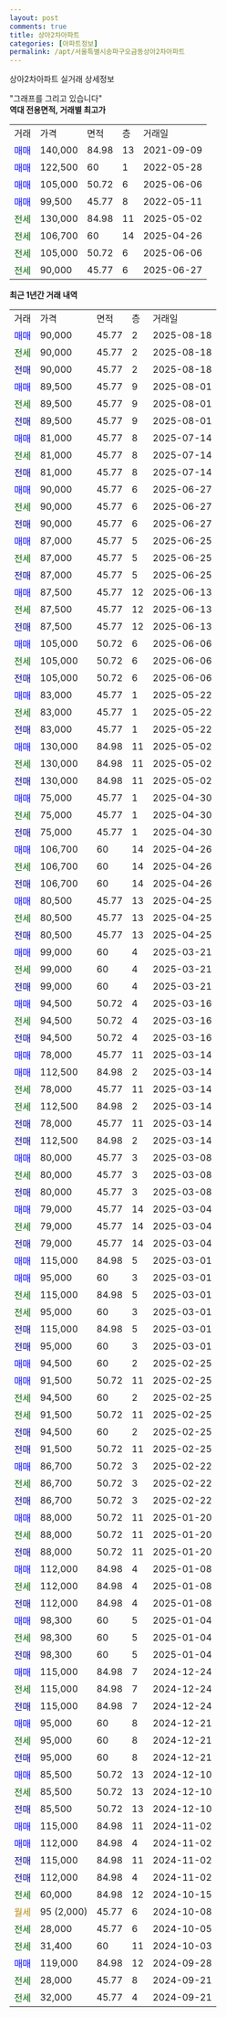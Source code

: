 ```yaml
---
layout: post
comments: true
title: 상아2차아파트
categories: [아파트정보]
permalink: /apt/서울특별시송파구오금동상아2차아파트
---
```


상아2차아파트 실거래 상세정보

<script type="text/javascript">
  google.charts.load('current', {'packages':['line', 'corechart']});
  google.charts.setOnLoadCallback(drawChart);

  function drawChart() {
    var data = new google.visualization.DataTable();
    data.addColumn('date', '거래일');
    data.addColumn('number', "매매");
    data.addColumn('number', "전세");
    data.addColumn('number', "전매");

    data.addRows([[new Date(Date.parse("2025-08-18")), 90000, null, null], [new Date(Date.parse("2025-08-18")), null, 90000, null], [new Date(Date.parse("2025-08-18")), null, null, 90000], [new Date(Date.parse("2025-08-01")), 89500, null, null], [new Date(Date.parse("2025-08-01")), null, 89500, null], [new Date(Date.parse("2025-08-01")), null, null, 89500], [new Date(Date.parse("2025-07-14")), 81000, null, null], [new Date(Date.parse("2025-07-14")), null, 81000, null], [new Date(Date.parse("2025-07-14")), null, null, 81000], [new Date(Date.parse("2025-06-27")), 90000, null, null], [new Date(Date.parse("2025-06-27")), null, 90000, null], [new Date(Date.parse("2025-06-27")), null, null, 90000], [new Date(Date.parse("2025-06-25")), 87000, null, null], [new Date(Date.parse("2025-06-25")), null, 87000, null], [new Date(Date.parse("2025-06-25")), null, null, 87000], [new Date(Date.parse("2025-06-13")), 87500, null, null], [new Date(Date.parse("2025-06-13")), null, 87500, null], [new Date(Date.parse("2025-06-13")), null, null, 87500], [new Date(Date.parse("2025-06-06")), 105000, null, null], [new Date(Date.parse("2025-06-06")), null, 105000, null], [new Date(Date.parse("2025-06-06")), null, null, 105000], [new Date(Date.parse("2025-05-22")), 83000, null, null], [new Date(Date.parse("2025-05-22")), null, 83000, null], [new Date(Date.parse("2025-05-22")), null, null, 83000], [new Date(Date.parse("2025-05-02")), 130000, null, null], [new Date(Date.parse("2025-05-02")), null, 130000, null], [new Date(Date.parse("2025-05-02")), null, null, 130000], [new Date(Date.parse("2025-04-30")), 75000, null, null], [new Date(Date.parse("2025-04-30")), null, 75000, null], [new Date(Date.parse("2025-04-30")), null, null, 75000], [new Date(Date.parse("2025-04-26")), 106700, null, null], [new Date(Date.parse("2025-04-26")), null, 106700, null], [new Date(Date.parse("2025-04-26")), null, null, 106700], [new Date(Date.parse("2025-04-25")), 80500, null, null], [new Date(Date.parse("2025-04-25")), null, 80500, null], [new Date(Date.parse("2025-04-25")), null, null, 80500], [new Date(Date.parse("2025-03-21")), 99000, null, null], [new Date(Date.parse("2025-03-21")), null, 99000, null], [new Date(Date.parse("2025-03-21")), null, null, 99000], [new Date(Date.parse("2025-03-16")), 94500, null, null], [new Date(Date.parse("2025-03-16")), null, 94500, null], [new Date(Date.parse("2025-03-16")), null, null, 94500], [new Date(Date.parse("2025-03-14")), 78000, null, null], [new Date(Date.parse("2025-03-14")), 112500, null, null], [new Date(Date.parse("2025-03-14")), null, 78000, null], [new Date(Date.parse("2025-03-14")), null, 112500, null], [new Date(Date.parse("2025-03-14")), null, null, 78000], [new Date(Date.parse("2025-03-14")), null, null, 112500], [new Date(Date.parse("2025-03-08")), 80000, null, null], [new Date(Date.parse("2025-03-08")), null, 80000, null], [new Date(Date.parse("2025-03-08")), null, null, 80000], [new Date(Date.parse("2025-03-04")), 79000, null, null], [new Date(Date.parse("2025-03-04")), null, 79000, null], [new Date(Date.parse("2025-03-04")), null, null, 79000], [new Date(Date.parse("2025-03-01")), 115000, null, null], [new Date(Date.parse("2025-03-01")), 95000, null, null], [new Date(Date.parse("2025-03-01")), null, 115000, null], [new Date(Date.parse("2025-03-01")), null, 95000, null], [new Date(Date.parse("2025-03-01")), null, null, 115000], [new Date(Date.parse("2025-03-01")), null, null, 95000], [new Date(Date.parse("2025-02-25")), 94500, null, null], [new Date(Date.parse("2025-02-25")), 91500, null, null], [new Date(Date.parse("2025-02-25")), null, 94500, null], [new Date(Date.parse("2025-02-25")), null, 91500, null], [new Date(Date.parse("2025-02-25")), null, null, 94500], [new Date(Date.parse("2025-02-25")), null, null, 91500], [new Date(Date.parse("2025-02-22")), 86700, null, null], [new Date(Date.parse("2025-02-22")), null, 86700, null], [new Date(Date.parse("2025-02-22")), null, null, 86700], [new Date(Date.parse("2025-01-20")), 88000, null, null], [new Date(Date.parse("2025-01-20")), null, 88000, null], [new Date(Date.parse("2025-01-20")), null, null, 88000], [new Date(Date.parse("2025-01-08")), 112000, null, null], [new Date(Date.parse("2025-01-08")), null, 112000, null], [new Date(Date.parse("2025-01-08")), null, null, 112000], [new Date(Date.parse("2025-01-04")), 98300, null, null], [new Date(Date.parse("2025-01-04")), null, 98300, null], [new Date(Date.parse("2025-01-04")), null, null, 98300], [new Date(Date.parse("2024-12-24")), 115000, null, null], [new Date(Date.parse("2024-12-24")), null, 115000, null], [new Date(Date.parse("2024-12-24")), null, null, 115000], [new Date(Date.parse("2024-12-21")), 95000, null, null], [new Date(Date.parse("2024-12-21")), null, 95000, null], [new Date(Date.parse("2024-12-21")), null, null, 95000], [new Date(Date.parse("2024-12-10")), 85500, null, null], [new Date(Date.parse("2024-12-10")), null, 85500, null], [new Date(Date.parse("2024-12-10")), null, null, 85500], [new Date(Date.parse("2024-11-02")), 115000, null, null], [new Date(Date.parse("2024-11-02")), 112000, null, null], [new Date(Date.parse("2024-11-02")), null, null, 115000], [new Date(Date.parse("2024-11-02")), null, null, 112000], [new Date(Date.parse("2024-10-15")), null, 60000, null], [new Date(Date.parse("2024-10-08")), null, null, null], [new Date(Date.parse("2024-10-05")), null, 28000, null], [new Date(Date.parse("2024-10-03")), null, 31400, null], [new Date(Date.parse("2024-09-28")), 119000, null, null], [new Date(Date.parse("2024-09-21")), null, 28000, null], [new Date(Date.parse("2024-09-21")), null, 32000, null]]);

    var options = {
      hAxis: {
        format: 'yyyy/MM/dd'
      },    
      lineWidth: 0,
      pointsVisible: true,    
      title: '최근 1년간 유형별 실거래가 분포',
      legend: { position: 'bottom' }
    };

    var formatter = new google.visualization.NumberFormat({pattern:'###,###'} );
    formatter.format(data, 1);
    formatter.format(data, 2);
    
    setTimeout(function() {
        var chart = new google.visualization.LineChart(document.getElementById('columnchart_material'));
        chart.draw(data, (options));
        document.getElementById('loading').style.display = 'none';
    }, 200);
  }
</script>


<div id="loading" style="z-index:20; display: block; margin-left: 0px">"그래프를 그리고 있습니다"</div>
<div id="columnchart_material" style="width: 95%; margin-left: 0px; display: block"></div>
<!-- contents start -->
<b>역대 전용면적, 거래별 최고가</b>
<table class="sortable">
    <tr>
      <td>거래</td>
      <td>가격</td>
      <td>면적</td>
      <td>층</td>
      <td>거래일</td>
    </tr>
        <tr>
          <td><a style="color: blue">매매</a></td>
          <td>140,000</td>
          <td>84.98</td>
          <td>13</td>
          <td>2021-09-09</td>
        </tr>            <tr>
          <td><a style="color: blue">매매</a></td>
          <td>122,500</td>
          <td>60</td>
          <td>1</td>
          <td>2022-05-28</td>
        </tr>            <tr>
          <td><a style="color: blue">매매</a></td>
          <td>105,000</td>
          <td>50.72</td>
          <td>6</td>
          <td>2025-06-06</td>
        </tr>            <tr>
          <td><a style="color: blue">매매</a></td>
          <td>99,500</td>
          <td>45.77</td>
          <td>8</td>
          <td>2022-05-11</td>
        </tr>        
        <tr>
              <td><a style="color: darkgreen">전세</a></td>
              <td>130,000</td>
              <td>84.98</td>
              <td>11</td>
              <td>2025-05-02</td>
            </tr>            <tr>
              <td><a style="color: darkgreen">전세</a></td>
              <td>106,700</td>
              <td>60</td>
              <td>14</td>
              <td>2025-04-26</td>
            </tr>            <tr>
              <td><a style="color: darkgreen">전세</a></td>
              <td>105,000</td>
              <td>50.72</td>
              <td>6</td>
              <td>2025-06-06</td>
            </tr>            <tr>
              <td><a style="color: darkgreen">전세</a></td>
              <td>90,000</td>
              <td>45.77</td>
              <td>6</td>
              <td>2025-06-27</td>
            </tr>        
    
</table>

<b>최근 1년간 거래 내역</b>

<table class="sortable">
    <tr>
      <td>거래</td>
      <td>가격</td>
      <td>면적</td>
      <td>층</td>
      <td>거래일</td>
    </tr>
    <tr>
      <td><a style="color: blue">매매</a></td>
      <td>90,000</td>
      <td>45.77</td>
      <td>2</td>
      <td>2025-08-18</td>
    </tr>          <tr>
      <td><a style="color: darkgreen">전세</a></td>
      <td>90,000</td>
      <td>45.77</td>
      <td>2</td>
      <td>2025-08-18</td>
    </tr>          <tr>
      <td><a style="color: darkblue">전매</a></td>
      <td>90,000</td>
      <td>45.77</td>
      <td>2</td>
      <td>2025-08-18</td>
    </tr>          <tr>
      <td><a style="color: blue">매매</a></td>
      <td>89,500</td>
      <td>45.77</td>
      <td>9</td>
      <td>2025-08-01</td>
    </tr>          <tr>
      <td><a style="color: darkgreen">전세</a></td>
      <td>89,500</td>
      <td>45.77</td>
      <td>9</td>
      <td>2025-08-01</td>
    </tr>          <tr>
      <td><a style="color: darkblue">전매</a></td>
      <td>89,500</td>
      <td>45.77</td>
      <td>9</td>
      <td>2025-08-01</td>
    </tr>          <tr>
      <td><a style="color: blue">매매</a></td>
      <td>81,000</td>
      <td>45.77</td>
      <td>8</td>
      <td>2025-07-14</td>
    </tr>          <tr>
      <td><a style="color: darkgreen">전세</a></td>
      <td>81,000</td>
      <td>45.77</td>
      <td>8</td>
      <td>2025-07-14</td>
    </tr>          <tr>
      <td><a style="color: darkblue">전매</a></td>
      <td>81,000</td>
      <td>45.77</td>
      <td>8</td>
      <td>2025-07-14</td>
    </tr>          <tr>
      <td><a style="color: blue">매매</a></td>
      <td>90,000</td>
      <td>45.77</td>
      <td>6</td>
      <td>2025-06-27</td>
    </tr>          <tr>
      <td><a style="color: darkgreen">전세</a></td>
      <td>90,000</td>
      <td>45.77</td>
      <td>6</td>
      <td>2025-06-27</td>
    </tr>          <tr>
      <td><a style="color: darkblue">전매</a></td>
      <td>90,000</td>
      <td>45.77</td>
      <td>6</td>
      <td>2025-06-27</td>
    </tr>          <tr>
      <td><a style="color: blue">매매</a></td>
      <td>87,000</td>
      <td>45.77</td>
      <td>5</td>
      <td>2025-06-25</td>
    </tr>          <tr>
      <td><a style="color: darkgreen">전세</a></td>
      <td>87,000</td>
      <td>45.77</td>
      <td>5</td>
      <td>2025-06-25</td>
    </tr>          <tr>
      <td><a style="color: darkblue">전매</a></td>
      <td>87,000</td>
      <td>45.77</td>
      <td>5</td>
      <td>2025-06-25</td>
    </tr>          <tr>
      <td><a style="color: blue">매매</a></td>
      <td>87,500</td>
      <td>45.77</td>
      <td>12</td>
      <td>2025-06-13</td>
    </tr>          <tr>
      <td><a style="color: darkgreen">전세</a></td>
      <td>87,500</td>
      <td>45.77</td>
      <td>12</td>
      <td>2025-06-13</td>
    </tr>          <tr>
      <td><a style="color: darkblue">전매</a></td>
      <td>87,500</td>
      <td>45.77</td>
      <td>12</td>
      <td>2025-06-13</td>
    </tr>          <tr>
      <td><a style="color: blue">매매</a></td>
      <td>105,000</td>
      <td>50.72</td>
      <td>6</td>
      <td>2025-06-06</td>
    </tr>          <tr>
      <td><a style="color: darkgreen">전세</a></td>
      <td>105,000</td>
      <td>50.72</td>
      <td>6</td>
      <td>2025-06-06</td>
    </tr>          <tr>
      <td><a style="color: darkblue">전매</a></td>
      <td>105,000</td>
      <td>50.72</td>
      <td>6</td>
      <td>2025-06-06</td>
    </tr>          <tr>
      <td><a style="color: blue">매매</a></td>
      <td>83,000</td>
      <td>45.77</td>
      <td>1</td>
      <td>2025-05-22</td>
    </tr>          <tr>
      <td><a style="color: darkgreen">전세</a></td>
      <td>83,000</td>
      <td>45.77</td>
      <td>1</td>
      <td>2025-05-22</td>
    </tr>          <tr>
      <td><a style="color: darkblue">전매</a></td>
      <td>83,000</td>
      <td>45.77</td>
      <td>1</td>
      <td>2025-05-22</td>
    </tr>          <tr>
      <td><a style="color: blue">매매</a></td>
      <td>130,000</td>
      <td>84.98</td>
      <td>11</td>
      <td>2025-05-02</td>
    </tr>          <tr>
      <td><a style="color: darkgreen">전세</a></td>
      <td>130,000</td>
      <td>84.98</td>
      <td>11</td>
      <td>2025-05-02</td>
    </tr>          <tr>
      <td><a style="color: darkblue">전매</a></td>
      <td>130,000</td>
      <td>84.98</td>
      <td>11</td>
      <td>2025-05-02</td>
    </tr>          <tr>
      <td><a style="color: blue">매매</a></td>
      <td>75,000</td>
      <td>45.77</td>
      <td>1</td>
      <td>2025-04-30</td>
    </tr>          <tr>
      <td><a style="color: darkgreen">전세</a></td>
      <td>75,000</td>
      <td>45.77</td>
      <td>1</td>
      <td>2025-04-30</td>
    </tr>          <tr>
      <td><a style="color: darkblue">전매</a></td>
      <td>75,000</td>
      <td>45.77</td>
      <td>1</td>
      <td>2025-04-30</td>
    </tr>          <tr>
      <td><a style="color: blue">매매</a></td>
      <td>106,700</td>
      <td>60</td>
      <td>14</td>
      <td>2025-04-26</td>
    </tr>          <tr>
      <td><a style="color: darkgreen">전세</a></td>
      <td>106,700</td>
      <td>60</td>
      <td>14</td>
      <td>2025-04-26</td>
    </tr>          <tr>
      <td><a style="color: darkblue">전매</a></td>
      <td>106,700</td>
      <td>60</td>
      <td>14</td>
      <td>2025-04-26</td>
    </tr>          <tr>
      <td><a style="color: blue">매매</a></td>
      <td>80,500</td>
      <td>45.77</td>
      <td>13</td>
      <td>2025-04-25</td>
    </tr>          <tr>
      <td><a style="color: darkgreen">전세</a></td>
      <td>80,500</td>
      <td>45.77</td>
      <td>13</td>
      <td>2025-04-25</td>
    </tr>          <tr>
      <td><a style="color: darkblue">전매</a></td>
      <td>80,500</td>
      <td>45.77</td>
      <td>13</td>
      <td>2025-04-25</td>
    </tr>          <tr>
      <td><a style="color: blue">매매</a></td>
      <td>99,000</td>
      <td>60</td>
      <td>4</td>
      <td>2025-03-21</td>
    </tr>          <tr>
      <td><a style="color: darkgreen">전세</a></td>
      <td>99,000</td>
      <td>60</td>
      <td>4</td>
      <td>2025-03-21</td>
    </tr>          <tr>
      <td><a style="color: darkblue">전매</a></td>
      <td>99,000</td>
      <td>60</td>
      <td>4</td>
      <td>2025-03-21</td>
    </tr>          <tr>
      <td><a style="color: blue">매매</a></td>
      <td>94,500</td>
      <td>50.72</td>
      <td>4</td>
      <td>2025-03-16</td>
    </tr>          <tr>
      <td><a style="color: darkgreen">전세</a></td>
      <td>94,500</td>
      <td>50.72</td>
      <td>4</td>
      <td>2025-03-16</td>
    </tr>          <tr>
      <td><a style="color: darkblue">전매</a></td>
      <td>94,500</td>
      <td>50.72</td>
      <td>4</td>
      <td>2025-03-16</td>
    </tr>          <tr>
      <td><a style="color: blue">매매</a></td>
      <td>78,000</td>
      <td>45.77</td>
      <td>11</td>
      <td>2025-03-14</td>
    </tr>          <tr>
      <td><a style="color: blue">매매</a></td>
      <td>112,500</td>
      <td>84.98</td>
      <td>2</td>
      <td>2025-03-14</td>
    </tr>          <tr>
      <td><a style="color: darkgreen">전세</a></td>
      <td>78,000</td>
      <td>45.77</td>
      <td>11</td>
      <td>2025-03-14</td>
    </tr>          <tr>
      <td><a style="color: darkgreen">전세</a></td>
      <td>112,500</td>
      <td>84.98</td>
      <td>2</td>
      <td>2025-03-14</td>
    </tr>          <tr>
      <td><a style="color: darkblue">전매</a></td>
      <td>78,000</td>
      <td>45.77</td>
      <td>11</td>
      <td>2025-03-14</td>
    </tr>          <tr>
      <td><a style="color: darkblue">전매</a></td>
      <td>112,500</td>
      <td>84.98</td>
      <td>2</td>
      <td>2025-03-14</td>
    </tr>          <tr>
      <td><a style="color: blue">매매</a></td>
      <td>80,000</td>
      <td>45.77</td>
      <td>3</td>
      <td>2025-03-08</td>
    </tr>          <tr>
      <td><a style="color: darkgreen">전세</a></td>
      <td>80,000</td>
      <td>45.77</td>
      <td>3</td>
      <td>2025-03-08</td>
    </tr>          <tr>
      <td><a style="color: darkblue">전매</a></td>
      <td>80,000</td>
      <td>45.77</td>
      <td>3</td>
      <td>2025-03-08</td>
    </tr>          <tr>
      <td><a style="color: blue">매매</a></td>
      <td>79,000</td>
      <td>45.77</td>
      <td>14</td>
      <td>2025-03-04</td>
    </tr>          <tr>
      <td><a style="color: darkgreen">전세</a></td>
      <td>79,000</td>
      <td>45.77</td>
      <td>14</td>
      <td>2025-03-04</td>
    </tr>          <tr>
      <td><a style="color: darkblue">전매</a></td>
      <td>79,000</td>
      <td>45.77</td>
      <td>14</td>
      <td>2025-03-04</td>
    </tr>          <tr>
      <td><a style="color: blue">매매</a></td>
      <td>115,000</td>
      <td>84.98</td>
      <td>5</td>
      <td>2025-03-01</td>
    </tr>          <tr>
      <td><a style="color: blue">매매</a></td>
      <td>95,000</td>
      <td>60</td>
      <td>3</td>
      <td>2025-03-01</td>
    </tr>          <tr>
      <td><a style="color: darkgreen">전세</a></td>
      <td>115,000</td>
      <td>84.98</td>
      <td>5</td>
      <td>2025-03-01</td>
    </tr>          <tr>
      <td><a style="color: darkgreen">전세</a></td>
      <td>95,000</td>
      <td>60</td>
      <td>3</td>
      <td>2025-03-01</td>
    </tr>          <tr>
      <td><a style="color: darkblue">전매</a></td>
      <td>115,000</td>
      <td>84.98</td>
      <td>5</td>
      <td>2025-03-01</td>
    </tr>          <tr>
      <td><a style="color: darkblue">전매</a></td>
      <td>95,000</td>
      <td>60</td>
      <td>3</td>
      <td>2025-03-01</td>
    </tr>          <tr>
      <td><a style="color: blue">매매</a></td>
      <td>94,500</td>
      <td>60</td>
      <td>2</td>
      <td>2025-02-25</td>
    </tr>          <tr>
      <td><a style="color: blue">매매</a></td>
      <td>91,500</td>
      <td>50.72</td>
      <td>11</td>
      <td>2025-02-25</td>
    </tr>          <tr>
      <td><a style="color: darkgreen">전세</a></td>
      <td>94,500</td>
      <td>60</td>
      <td>2</td>
      <td>2025-02-25</td>
    </tr>          <tr>
      <td><a style="color: darkgreen">전세</a></td>
      <td>91,500</td>
      <td>50.72</td>
      <td>11</td>
      <td>2025-02-25</td>
    </tr>          <tr>
      <td><a style="color: darkblue">전매</a></td>
      <td>94,500</td>
      <td>60</td>
      <td>2</td>
      <td>2025-02-25</td>
    </tr>          <tr>
      <td><a style="color: darkblue">전매</a></td>
      <td>91,500</td>
      <td>50.72</td>
      <td>11</td>
      <td>2025-02-25</td>
    </tr>          <tr>
      <td><a style="color: blue">매매</a></td>
      <td>86,700</td>
      <td>50.72</td>
      <td>3</td>
      <td>2025-02-22</td>
    </tr>          <tr>
      <td><a style="color: darkgreen">전세</a></td>
      <td>86,700</td>
      <td>50.72</td>
      <td>3</td>
      <td>2025-02-22</td>
    </tr>          <tr>
      <td><a style="color: darkblue">전매</a></td>
      <td>86,700</td>
      <td>50.72</td>
      <td>3</td>
      <td>2025-02-22</td>
    </tr>          <tr>
      <td><a style="color: blue">매매</a></td>
      <td>88,000</td>
      <td>50.72</td>
      <td>11</td>
      <td>2025-01-20</td>
    </tr>          <tr>
      <td><a style="color: darkgreen">전세</a></td>
      <td>88,000</td>
      <td>50.72</td>
      <td>11</td>
      <td>2025-01-20</td>
    </tr>          <tr>
      <td><a style="color: darkblue">전매</a></td>
      <td>88,000</td>
      <td>50.72</td>
      <td>11</td>
      <td>2025-01-20</td>
    </tr>          <tr>
      <td><a style="color: blue">매매</a></td>
      <td>112,000</td>
      <td>84.98</td>
      <td>4</td>
      <td>2025-01-08</td>
    </tr>          <tr>
      <td><a style="color: darkgreen">전세</a></td>
      <td>112,000</td>
      <td>84.98</td>
      <td>4</td>
      <td>2025-01-08</td>
    </tr>          <tr>
      <td><a style="color: darkblue">전매</a></td>
      <td>112,000</td>
      <td>84.98</td>
      <td>4</td>
      <td>2025-01-08</td>
    </tr>          <tr>
      <td><a style="color: blue">매매</a></td>
      <td>98,300</td>
      <td>60</td>
      <td>5</td>
      <td>2025-01-04</td>
    </tr>          <tr>
      <td><a style="color: darkgreen">전세</a></td>
      <td>98,300</td>
      <td>60</td>
      <td>5</td>
      <td>2025-01-04</td>
    </tr>          <tr>
      <td><a style="color: darkblue">전매</a></td>
      <td>98,300</td>
      <td>60</td>
      <td>5</td>
      <td>2025-01-04</td>
    </tr>          <tr>
      <td><a style="color: blue">매매</a></td>
      <td>115,000</td>
      <td>84.98</td>
      <td>7</td>
      <td>2024-12-24</td>
    </tr>          <tr>
      <td><a style="color: darkgreen">전세</a></td>
      <td>115,000</td>
      <td>84.98</td>
      <td>7</td>
      <td>2024-12-24</td>
    </tr>          <tr>
      <td><a style="color: darkblue">전매</a></td>
      <td>115,000</td>
      <td>84.98</td>
      <td>7</td>
      <td>2024-12-24</td>
    </tr>          <tr>
      <td><a style="color: blue">매매</a></td>
      <td>95,000</td>
      <td>60</td>
      <td>8</td>
      <td>2024-12-21</td>
    </tr>          <tr>
      <td><a style="color: darkgreen">전세</a></td>
      <td>95,000</td>
      <td>60</td>
      <td>8</td>
      <td>2024-12-21</td>
    </tr>          <tr>
      <td><a style="color: darkblue">전매</a></td>
      <td>95,000</td>
      <td>60</td>
      <td>8</td>
      <td>2024-12-21</td>
    </tr>          <tr>
      <td><a style="color: blue">매매</a></td>
      <td>85,500</td>
      <td>50.72</td>
      <td>13</td>
      <td>2024-12-10</td>
    </tr>          <tr>
      <td><a style="color: darkgreen">전세</a></td>
      <td>85,500</td>
      <td>50.72</td>
      <td>13</td>
      <td>2024-12-10</td>
    </tr>          <tr>
      <td><a style="color: darkblue">전매</a></td>
      <td>85,500</td>
      <td>50.72</td>
      <td>13</td>
      <td>2024-12-10</td>
    </tr>          <tr>
      <td><a style="color: blue">매매</a></td>
      <td>115,000</td>
      <td>84.98</td>
      <td>11</td>
      <td>2024-11-02</td>
    </tr>          <tr>
      <td><a style="color: blue">매매</a></td>
      <td>112,000</td>
      <td>84.98</td>
      <td>4</td>
      <td>2024-11-02</td>
    </tr>          <tr>
      <td><a style="color: darkblue">전매</a></td>
      <td>115,000</td>
      <td>84.98</td>
      <td>11</td>
      <td>2024-11-02</td>
    </tr>          <tr>
      <td><a style="color: darkblue">전매</a></td>
      <td>112,000</td>
      <td>84.98</td>
      <td>4</td>
      <td>2024-11-02</td>
    </tr>          <tr>
      <td><a style="color: darkgreen">전세</a></td>
      <td>60,000</td>
      <td>84.98</td>
      <td>12</td>
      <td>2024-10-15</td>
    </tr>          <tr>
      <td><a style="color: darkgoldenrod">월세</a></td>
      <td>95 (2,000)</td>
      <td>45.77</td>
      <td>6</td>
      <td>2024-10-08</td>
    </tr>          <tr>
      <td><a style="color: darkgreen">전세</a></td>
      <td>28,000</td>
      <td>45.77</td>
      <td>6</td>
      <td>2024-10-05</td>
    </tr>          <tr>
      <td><a style="color: darkgreen">전세</a></td>
      <td>31,400</td>
      <td>60</td>
      <td>11</td>
      <td>2024-10-03</td>
    </tr>          <tr>
      <td><a style="color: blue">매매</a></td>
      <td>119,000</td>
      <td>84.98</td>
      <td>12</td>
      <td>2024-09-28</td>
    </tr>          <tr>
      <td><a style="color: darkgreen">전세</a></td>
      <td>28,000</td>
      <td>45.77</td>
      <td>8</td>
      <td>2024-09-21</td>
    </tr>          <tr>
      <td><a style="color: darkgreen">전세</a></td>
      <td>32,000</td>
      <td>45.77</td>
      <td>4</td>
      <td>2024-09-21</td>
    </tr>      </table>
<!-- contents end -->    

